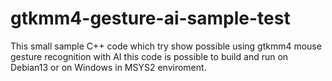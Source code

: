 # gtkmm4-gesture-ai-sample-test
This small sample C++ code which try show possible using gtkmm4  mouse gesture recognition with AI this code is possible to build and run on Debian13 or on Windows in MSYS2 enviroment.
